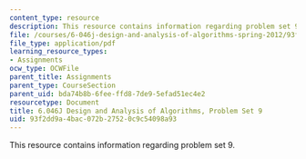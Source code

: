 ```yaml
---
content_type: resource
description: This resource contains information regarding problem set 9.
file: /courses/6-046j-design-and-analysis-of-algorithms-spring-2012/93f2dd9a4bac072b27520c9c54098a93_MIT6_046JS12_ps9.pdf
file_type: application/pdf
learning_resource_types:
- Assignments
ocw_type: OCWFile
parent_title: Assignments
parent_type: CourseSection
parent_uid: bda74b8b-6fee-ffd8-7de9-5efad51ec4e2
resourcetype: Document
title: 6.046J Design and Analysis of Algorithms, Problem Set 9
uid: 93f2dd9a-4bac-072b-2752-0c9c54098a93
---
```

This resource contains information regarding problem set 9.

